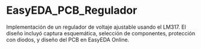 # EasyEDA_PCB_Regulador
Implementación de un regulador de voltaje ajustable usando el LM317. El diseño incluyó captura esquemática, selección de componentes, protección con diodos, y diseño del PCB en EasyEDA Online.
